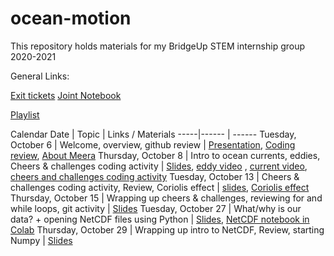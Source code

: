 # ocean-motion
This repository holds materials for my BridgeUp STEM internship group 2020-2021

General Links:

[Exit tickets](https://docs.google.com/forms/d/19WjszbI_7ZgsB_nU0fJ44eoWzWyZPz053sKe_lpHRnI/edit)
[Joint Notebook](https://docs.google.com/document/d/1TCnoFWPQRetHt4aTJAUQf2lx6U2gxGOXG80nlKiJv-o/edit?usp=sharing)

[Playlist](https://docs.google.com/spreadsheets/d/1Z_ofkUumbkC3jTDRamqOIiQ2U8qkkqgPVNC3MgjGaaw/edit?usp=sharing)

Calendar 
Date | Topic | Links / Materials
-----|------ | ------
Tuesday, October 6 | Welcome, overview, github review | [Presentation](https://docs.google.com/presentation/d/1cxCU_zD3jEXtTnuGQwAyjhQYVrGO9Z_kMRL91XcxVl8/edit?usp=sharing), [Coding review](https://colab.research.google.com/drive/1HP2xGyfMOj416tqh9k-IeFDW5ZZY5LJn?usp=sharing), [About Meera](https://docs.google.com/presentation/d/1NuTtptPGKhsEaT7ruuVCyc6ePzO-LdGVo63RlxZZXWM/edit?usp=sharing)
Thursday, October 8 | Intro to ocean currents, eddies, Cheers & challenges coding activity | [Slides](https://docs.google.com/presentation/d/1bR_yDX4dLiu7fswP5tiPUJPtZSwiKw5JE2ah2UGR2s4/edit?usp=sharing), [eddy video](https://www.youtube.com/watch?v=LzlbaGIPAA0) , [current video](https://www.youtube.com/watch?v=p4pWafuvdrY), [cheers and challenges coding activity](https://colab.research.google.com/drive/15vXUXFXVscPp4ZSllbmVbnfdUf0vZQ9c?usp=sharing)
Tuesday, October 13 | Cheers & challenges coding activity, Review, Coriolis effect | [slides](https://docs.google.com/presentation/d/1ORlAst0b_D19zNuxcXYKY-afTLkue3Xr56NhW1UMna0/edit?usp=sharing), [Coriolis effect](https://www.youtube.com/watch?v=HIyBpi7B-dE)
Thursday, October 15 | Wrapping up cheers & challenges, reviewing for and while loops, git activity | [Slides](https://docs.google.com/presentation/d/1PmkpQqw4T9GXUZvVtHfeI-unUPGOY9yImCFiyf8F2lw/edit?usp=sharing)
Tuesday, October 27 | What/why is our data? + opening NetCDF files using Python | [Slides](https://docs.google.com/presentation/d/1q_g7L8hcD3AQq9ad6cwRAoHTvqQL2-KtVbfyZjhjdPI/edit?usp=sharing), [NetCDF notebook in Colab](https://colab.research.google.com/drive/1T6L2dVryz3az86eL7seqKPu7EKqSSDql?usp=sharing)
Thursday, October 29 | Wrapping up intro to NetCDF, Review, starting Numpy | [Slides](https://docs.google.com/presentation/d/1-KTDR5Edg6BTF71nNBWBhenAZo-F4Ze_MpG0Z_FmipU/edit?usp=sharing)
